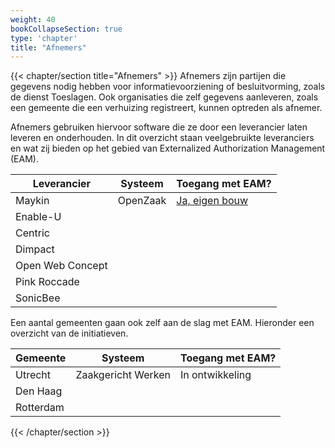 ```yaml
---
weight: 40
bookCollapseSection: true
type: 'chapter'
title: "Afnemers"
---
```

{{< chapter/section title="Afnemers" >}}
Afnemers zijn partijen die gegevens nodig hebben voor informatievoorziening of besluitvorming, zoals de dienst Toeslagen. Ook organisaties die zelf gegevens aanleveren, zoals een gemeente die een verhuizing registreert, kunnen optreden als afnemer.

Afnemers gebruiken hiervoor software die ze door een leverancier laten leveren en onderhouden. In dit overzicht staan veelgebruikte leveranciers en wat zij bieden op het gebied van Externalized Authorization Management (EAM).


| Leverancier      | Systeem  | Toegang met EAM?                                                                                                                                |  
|------------------|----------|-------------------------------------------------------------------------------------------------------------------------------------------------|
| Maykin           | OpenZaak | [Ja, eigen bouw](https://github.com/open-zaak/open-zaak/blob/d9c14e1257d6ec6751b218b18cdd9eae4b8f9b63/docs/manual/general.rst#api-autorisaties) |
| Enable-U         |          |                                                                                                                                                 |
| Centric          |          |                                                                                                                                                 |
| Dimpact          |          |                                                                                                                                                 |
| Open Web Concept |          |                                                                                                                                                 |
| Pink Roccade     |          |                                                                                                                                                 |
| SonicBee         |          |                                                                                                                                                 |

Een aantal gemeenten gaan ook zelf aan de slag met EAM. Hieronder een overzicht van de initiatieven.

| Gemeente         | Systeem            | Toegang met EAM? |  
|------------------|--------------------|------------------|
| Utrecht          | Zaakgericht Werken | In ontwikkeling  |
| Den Haag         |                    |                  |
| Rotterdam        |                    |                  |
{{< /chapter/section >}}
